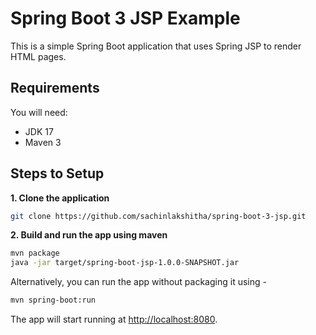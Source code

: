 # Spring Boot 3 JSP Example

This is a simple Spring Boot application that uses Spring JSP to render HTML pages.

## Requirements
You will need:

*	JDK 17
*	Maven 3

## Steps to Setup

**1. Clone the application**

```bash
git clone https://github.com/sachinlakshitha/spring-boot-3-jsp.git
```

**2. Build and run the app using maven**

```bash
mvn package
java -jar target/spring-boot-jsp-1.0.0-SNAPSHOT.jar
```

Alternatively, you can run the app without packaging it using -

```bash
mvn spring-boot:run
```

The app will start running at <http://localhost:8080>.
